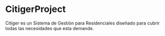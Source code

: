 # CitigerProject
Citiger es un Sistema de Gestión para Residenciales diseñado para cubrir todas las necesidades que esta demande.




